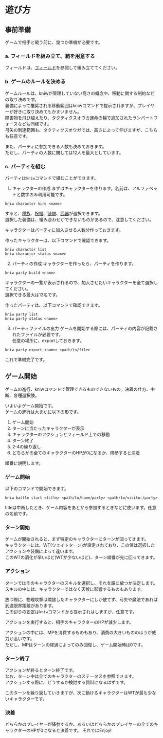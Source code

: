 
# 遊び方

## 事前準備

ゲームで相手と戦う前に、幾つか準備が必要です。  

### a. フィールドを組み立て、駒を用意する
フィールドは、[フィールド](field.md)を参照して組み立ててください。

### b. ゲームのルールを決める
ゲームルールは、kniwが管理していない高さの概念や、移動に関する制約などの取り決めです。  
装備によって推奨される移動範囲はkniwコマンドで提示されますが、プレイヤーが好きに取り決めてもかまいません。  
障害物を飛び越えたり、タクティクスオウガ運命の輪で追加されたランパートフォースなども同様です。  
弓矢の到達範囲も、タクティクスオウガでは、高さによって伸びますが、こちらも任意です。  

また、パーティに参加できる人数も決めておきます。  
ただし、パーティの人数に関しては12人を最大としています。  

### c. パーティを組む
パーティは`kniw`コマンドで組むことができます。

1. キャラクターの作成
  まずはキャラクターを作ります。名前は、アルファベットと数字のみ利用可能です。
  ```
  kniw charactor hire <name>
  ```

  すると、[種族](../src/data/acquirement/race)、[祝福](../src/data/acquirement/blessing)、[装備](../src/data/acquirement/clothing)、[武器](../src/data/acquirement/weapon)が選択できます。  
  選択した装備は、組み合わせができないものがあるので、注意してください。  

  キャラクターはパーティに加入させる人数分作っておきます。

  作ったキャラクターは、以下コマンドで確認できます。
  ```
  kniw charactor list
  kniw charactor status <name>
  ```

2. パーティの作成
  キャラクターを作ったら、パーティを作ります。
  ```
  kniw party build <name>
  ```

  キャラクターの一覧が表示されるので、加入させたいキャラクターを全て選択してください。  
  選択できる最大は12名です。

  作ったパーティは、以下コマンドで確認できます。
  ```
  kniw party list
  kniw party status <name>
  ```

3. パーティファイルの出力
  ゲームを開始する際には、パーティの内容が記載されたファイルが必要です。  
  任意の場所に、exportしておきます。  
  ```
  kniw party export <name> <path/to/file>
  ```

  これで準備完了です。

## ゲーム開始
ゲームの進行、kniwコマンドで管理できるものできないもの。決着の仕方、中断、各種選択肢。

いよいよゲーム開始です。  
ゲームの進行は大まかに以下の形です。  
1. ゲーム開始  
2. ターンに当たったキャラクターが表示  
3. キャラクターのアクションとフィールド上での移動  
4. ターン終了  
5. 2-4の繰り返し  
6. どちらかの全てのキャラクターのHPが0になるか、降参すると決着  

順番に説明します。

### ゲーム開始

以下のコマンドで開始できます。
```
kniw battle start <title> <path/to/home/party> <path/to/visitor/party>
```
titleは中断したとき、ゲーム内容をあとから参照するときなどに使います。任意の名前です。

### ターン開始
ゲームが開始されると、まず特定のキャラクターにターンが回ってきます。  
キャラクターには、WT(ウェイトターン)が設定されており、この値は選択したアクションや装備によって違います。  
このWTの消化が早いほど(WTが少ないほど)、ターン順番が先に回ってきます。  

### アクション
ターンではそのキャラクターのスキルを選択し、それを誰に放つか決定します。  
スキルの中には、キャラクターではなく天候に影響するものもあります。  

放つ際に、物理攻撃は隣接したキャラクターにしか放てず、弓矢や魔法であれば到達限界距離があります。  
この辺りの設定は`kniw`コマンドから提示されはしますが、任意です。  

アクションを実行すると、相手のキャラクターのHPが減少します。  

アクションの中には、MPを消費するものもあり、消費の大きいもののほうが威力が高いです。  
ただし、MPはターンの経過によってのみ回復し、ゲーム開始時は0です。

### ターン終了
アクションが終るとターン終了です。  
なお、ターン中は全てのキャラクターのステータスを参照できます。  
アクションする際に、どうするか検討する資料になるはずです。  

このターンを繰り返していきますが、次に動けるキャラクターはWTが最も少ないキャラクターです。

### 決着
どちらかのプレイヤーが降参するか、あるいはどちらかのプレイヤーの全てのキャラクターのHPが0になると決着です。
それではEnjoy!


